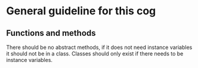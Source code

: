 # General guideline for this cog

## Functions and methods
There should be no abstract methods, if it does not need instance variables it should not be in a class.
Classes should only exist if there needs to be instance variables.
